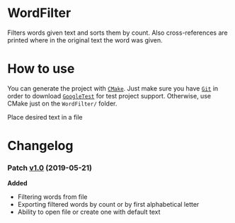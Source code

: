 # WordFilter
Filters words given text and sorts them by count. Also cross-references are printed where in the original text the word was given.

# How to use
You can generate the project with [`CMake`](https://cmake.org/download/). Just make sure you have [`Git`](https://git-scm.com/download/) in order to download [`GoogleTest`](https://github.com/google/googletest) for test project support. Otherwise, use CMake just on the `WordFilter/` folder.

Place desired text in a file

# Changelog
### Patch [v1.0](https://github.com/abelzis/WordFilter/releases/tag/v1.0) (2019-05-21)
**Added**
  - Filtering words from file
  - Exporting filtered words by count or by first alphabetical letter
  - Ability to open file or create one with default text
